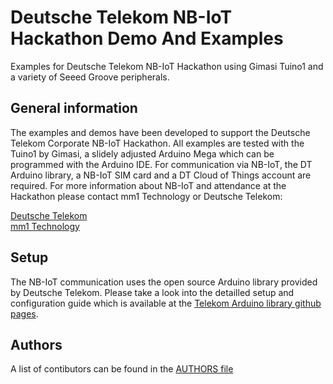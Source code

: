 # Deutsche Telekom NB-IoT Hackathon Demo And Examples
Examples for Deutsche Telekom NB-IoT Hackathon using Gimasi Tuino1 and a variety of Seeed Groove peripherals.

## General information
The examples and demos have been developed to support the Deutsche Telekom Corporate NB-IoT Hackathon. All examples are tested with the Tuino1 by Gimasi, a slidely adjusted Arduino Mega which can be programmed with the Arduino IDE. For communication via NB-IoT, the DT Arduino library, a NB-IoT SIM card and a DT Cloud of Things account are required. For more information about NB-IoT and attendance at the Hackathon please contact mm1 Technology or Deutsche Telekom:

[Deutsche Telekom](https://m2m.telekom.com/de/telekom-m2m/einblicke/narrowband-iot-nb-iot/)  
[mm1 Technology](http://www.mm1-technology.de)

## Setup
The NB-IoT communication uses the open source Arduino library provided by Deutsche Telekom. Please take a look into the detailled setup and configuration guide which is available at the [Telekom Arduino library github pages](https://github.com/cloud-of-things/dt-arduino-iot-agent).

## Authors
A list of contibutors can be found in the [AUTHORS file](AUTHORS)

